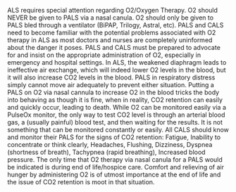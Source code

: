 ALS requires special attention regarding O2/Oxygen Therapy. O2 should NEVER be
given to PALS via a nasal canula. O2 should only be given to PALS bled through a
ventilator (BiPAP, Trilogy, Astral, etc). PALS and CALS need to become familiar with
the potential problems associated with O2 therapy in ALS as most doctors and nurses
are completely uninformed about the danger it poses. PALS and CALS must be
prepared to advocate for and insist on the appropriate administration of O2, especially
in emergency and hospital settings.
In ALS, the weakened diaphragm leads to ineffective air exchange, which will indeed
lower O2 levels in the blood, but it will also increase CO2 levels in the blood. PALS in
respiratory distress simply cannot move air adequately to prevent either situation.
Putting a PALS on O2 via nasal cannula to increase O2 in the blood tricks the body into
behaving as though it is fine, when in reality, CO2 retention can easily and quickly
occur, leading to death.
While O2 can be monitored easily via a PulseOx monitor, the only way to test CO2 level
is through an arterial blood gas, a (usually painful) blood test, and then waiting for the
results. It is not something that can be monitored constantly or easily. All CALS should
know and monitor their PALS for the signs of CO2 retention: Fatigue, Inability to
concentrate or think clearly, Headaches, Flushing, Dizziness, Dyspnea (shortness of
breath), Tachypnea (rapid breathing), Increased blood pressure.
The only time that O2 therapy via nasal canula for a PALS would be indicated is during
end of life/hospice care. Comfort and relieving of air hunger by administering O2 is of
utmost importance at the end of life and the issue of CO2 retention is moot in that
situation.
